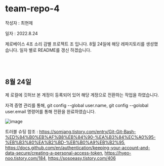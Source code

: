 # team-repo-4

작성자 : 최현제 

일자 : 2022.8.24

제로베이스 4조 소리 감별 프로젝트 조 입니다. 8월 24일에 해당 레파지토리를 생성했습니다. 일자 별로 README를 갱신 하겠습니다. 

<br>

<br>

## 8월 24일 

제 로컬에 깃허브 본 계정이 등록되어 있어 해당 계정으로 전환하는 작업을 하였습니다. 

자격 증명 관리를 통해, git config --global user.name, git config --golobal user.email 명령어를 통해 전환을 완료하였습니다. 



![image](https://user-images.githubusercontent.com/104828804/186307778-262ab32c-23f4-4226-ad9d-053a17e7990e.png)



트러블 슈팅 참조 : https://somjang.tistory.com/entry/Git-Git-Bash-%ED%84%B0%EB%AF%B8%EB%84%90-%EA%B3%84%EC%A0%95-%EB%B3%80%EA%B2%BD-%EB%B0%A9%EB%B2%95, https://docs.github.com/en/authentication/keeping-your-account-and-data-secure/creating-a-personal-access-token, https://hyeo-noo.tistory.com/184, https://sosoeasy.tistory.com/406
